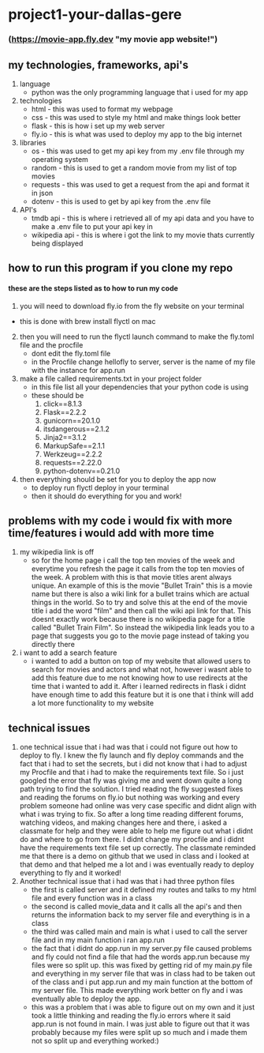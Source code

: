 # project1-your-dallas-gere
### (https://movie-app.fly.dev "my movie app website!")

## my technologies, frameworks, api's
1. language
    * python was the only programming language that i used for my app
2. technologies
    * html - this was used to format my webpage
    * css - this was used to style my html and make things look better
    * flask - this is how i set up my web server
    * fly.io - this is what was used to deploy my app to the big internet
3. libraries
    * os - this was used to get my api key from my .env file through my operating system
    * random - this is used to get a random movie from my list of top movies
    * requests - this was used to get a request from the api and format it in json
    * dotenv - this is used to get by api key from the .env file
4. API's
    * tmdb api - this is where i retrieved all of my api data and you have to make a .env file to put your api key in
    * wikipedia api - this is where i got the link to my movie thats currently being displayed 

## how to run this program if you clone my repo
#### these are the steps listed as to how to run my code
1. you will need to download fly.io from the fly website on your terminal
  * this is done with brew install flyctl on mac
2. then you will need to run the flyctl launch command to make the fly.toml file and the procfile
    * dont edit the fly.toml file
    * in the Procfile change hellofly to server, server is the name of my file with the instance for app.run
3. make a file called requirements.txt in your project folder
    * in this file list all your dependencies that your python code is using
    * these should be
        1. click==8.1.3
        2. Flask==2.2.2
        3. gunicorn==20.1.0
        4. itsdangerous==2.1.2
        5. Jinja2==3.1.2
        6. MarkupSafe==2.1.1
        7. Werkzeug==2.2.2
        8. requests==2.22.0
        9. python-dotenv==0.21.0
4. then everything should be set for you to deploy the app now
    * to deploy run flyctl deploy in your terminal
    * then it should do everything for you and work!

## problems with my code i would fix with more time/features i would add with more time
1. my wikipedia link is off
    * so for the home page i call the top ten movies of the week and everytime you refresh the page it calls from the top ten movies of the week. A problem with this is that movie titles arent always unique. An example of this is the movie "Bullet Train" this is a movie name but there is also a wiki link for a bullet trains which are actual things in the world. So to try and solve this at the end of the movie title i add the word "film" and then call the wiki api link for that. This doesnt exactly work because there is no wikipedia page for a title called "Bullet Train Film". So instead the wikipedia link leads you to a page that suggests you go to the movie page instead of taking you directly there
2. i want to add a search feature
    * i wanted to add a button on top of my website that allowed users to search for movies and actors and what not, however i wasnt able to add this feature due to me not knowing how to use redirects at the time that i wanted to add it. After i learned redirects in flask i didnt have enough time to add this feature but it is one that i think will add a lot more functionality to my website

## technical issues
1. one technical issue that i had was that i could not figure out how to deploy to fly. I knew the fly launch and fly deploy commands and the fact that i had to set the secrets, but i did not know that i had to adjust my Procfile and that i had to make the requirements text file. So i just googled the error that fly was giving me and went down quite a long path trying to find the solution. I tried reading the fly suggested fixes and reading the forums on fly.io but nothing was working and every problem someone had online was very case specific and didnt align with what i was trying to fix. So after a long time reading different forums, watching videos, and making changes here and there, i asked a classmate for help and they were able to help me figure out what i didnt do and where to go from there. I didnt change my procfile and i didnt have the requirements text file set up correctly. The classmate reminded me that there is a demo on github that we used in class and i looked at that demo and that helped me a lot and i was eventually ready to deploy everything to fly and it worked!
2. Another technical issue that i had was that i had three python files
    * the first is called server and it defined my routes and talks to my html file and every function was in a class
    * the second is called movie_data and it calls all the api's and then returns the information back to my server file and everything is in a class
    * the third was called main and main is what i used to call the server file and in my main function i ran app.run
    * the fact that i didnt do app.run in my server.py file caused problems and fly could not find a file that had the words app.run because my files were so split up. this was fixed by getting rid of my main.py file and everything in my server file that was in class had to be taken out of the class and i put app.run and my main function at the bottom of my server file. This made everything work better on fly and i was eventually able to deploy the app.
    * this was a problem that i was able to figure out on my own and it just took a little thinking and reading the fly.io errors where it said app.run is not found in main. I was just able to figure out that it was probably because my files were split up so much and i made them not so split up and everything worked:)